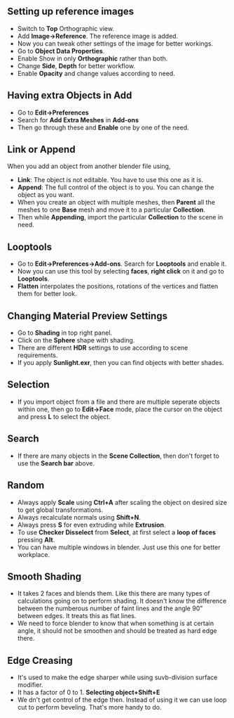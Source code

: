 ## Setting up reference images
* Switch to **Top** Orthographic view.
* Add **Image->Reference**. The reference image is added.
* Now you can tweak other settings of the image for better workings.
* Go to **Object Data Properties**.
* Enable Show in only **Orthographic** rather than both.
* Change **Side**, **Depth** for better workflow.
* Enable **Opacity** and change values according to need.


## Having extra **Objects** in Add
* Go to **Edit->Preferences**
* Search for **Add Extra Meshes** in **Add-ons** 
* Then go through these and **Enable** one by one of the need. 


## Link or Append
When you add an object from another blender file using,  
* **Link**: The object is not editable. You have to use this one as it is. 
* **Append**: The full control of the object is to you. You can change the object as you want.
* When you create an object with multiple meshes, then **Parent** all the meshes to one **Base** mesh and move it to a particular **Collection**.
* Then while **Appending**, import the particular **Collection** to the scene in need.


## Looptools
* Go to **Edit->Preferences->Add-ons**. Search for **Looptools** and enable it.
* Now you can use this tool by selecting **faces**, **right click** on it and go to **Looptools**.
* **Flatten** interpolates the positions, rotations of the vertices and flatten them for better look.


## Changing Material Preview Settings
* Go to **Shading** in top right panel.
* Click on the **Sphere** shape with shading.
* There are different **HDR** settings to use according to scene requirements.
* If you apply **Sunlight.exr**, then you can find objects with better shades.


## Selection
* If you import object from a file and there are multiple seperate objects within one, then go to **Edit->Face** mode, place the cursor on the object and press **L** to select the object.


## Search
* If there are many objects in the **Scene Collection**, then don't forget to use the **Search bar** above. 


## Random
* Always apply **Scale** using **Ctrl+A** after scaling the object on desired size to get global transformations.
* Always recalculate normals using **Shift+N**.
* Always press **S** for even extruding while **Extrusion**. 
* To use **Checker Disselect** from **Select**, at first select a **loop of faces** pressing **Alt**.
* You can have multiple windows in blender. Just use this one for better workplace. 


## Smooth Shading
* It takes 2 faces and blends them. Like this there are many types of calculations going on to perform shading. It doesn't know the difference between the numberous number of faint lines and the angle 90" between edges. It treats this as flat lines. 
* We need to force blender to know that when something is at certain angle, it should not be smoothen and should be treated as hard edge there.


## Edge Creasing
* It's used to make the edge sharper while using suvb-division surface modifier.
* It has a factor of 0 to 1. **Selecting object+Shift+E**
* We dn't get control of the edge then. Instead of using it we can use loop cut to perform beveling. That's more handy to do.

